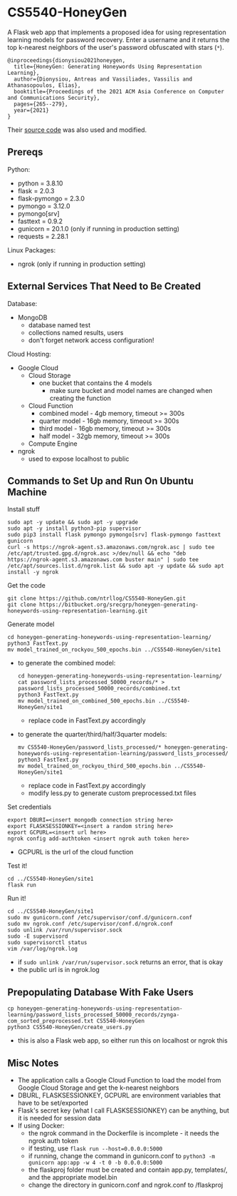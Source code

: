 # CS5540-HoneyGen

A Flask web app that implements a proposed idea for using representation learning models for password recovery. Enter a username and it returns the top k-nearest neighbors of the user's password obfuscated with stars (`*`).

```
@inproceedings{dionysiou2021honeygen,
  title={HoneyGen: Generating Honeywords Using Representation Learning},
  author={Dionysiou, Antreas and Vassiliades, Vassilis and Athanasopoulos, Elias},
  booktitle={Proceedings of the 2021 ACM Asia Conference on Computer and Communications Security},
  pages={265--279},
  year={2021}
}
```

Their [source code](https://bitbucket.org/srecgrp/honeygen-generating-honeywords-using-representation-learning/src/master/) was also used and modified.

## Prereqs
Python:
* python = 3.8.10
* flask = 2.0.3
* flask-pymongo = 2.3.0
* pymongo = 3.12.0
* pymongo[srv]
* fasttext = 0.9.2
* gunicorn = 20.1.0 (only if running in production setting)
* requests = 2.28.1

Linux Packages:
* ngrok (only if running in production setting)

## External Services That Need to Be Created
Database:
* MongoDB
  * database named test
  * collections named results, users
  * don't forget network access configuration!

Cloud Hosting:
* Google Cloud
  * Cloud Storage
    * one bucket that contains the 4 models
      * make sure bucket and model names are changed when creating the function
  * Cloud Function
    * combined model - 4gb memory, timeout >= 300s
    * quarter model - 16gb memory, timeout >= 300s
    * third model - 16gb memory, timeout >= 300s
    * half model - 32gb memory, timeout >= 300s
  * Compute Engine
* ngrok
  * used to expose localhost to public

## Commands to Set Up and Run On Ubuntu Machine
Install stuff
```
sudo apt -y update && sudo apt -y upgrade
sudo apt -y install python3-pip supervisor
sudo pip3 install flask pymongo pymongo[srv] flask-pymongo fasttext gunicorn
curl -s https://ngrok-agent.s3.amazonaws.com/ngrok.asc | sudo tee /etc/apt/trusted.gpg.d/ngrok.asc >/dev/null && echo "deb https://ngrok-agent.s3.amazonaws.com buster main" | sudo tee /etc/apt/sources.list.d/ngrok.list && sudo apt -y update && sudo apt install -y ngrok
```

Get the code
```
git clone https://github.com/ntrllog/CS5540-HoneyGen.git
git clone https://bitbucket.org/srecgrp/honeygen-generating-honeywords-using-representation-learning.git
```

Generate model
```
cd honeygen-generating-honeywords-using-representation-learning/
python3 FastText.py
mv model_trained_on_rockyou_500_epochs.bin ../CS5540-HoneyGen/site1
```
* to generate the combined model:
  ```
  cd honeygen-generating-honeywords-using-representation-learning/
  cat password_lists_processed_50000_records/* > password_lists_processed_50000_records/combined.txt
  python3 FastText.py
  mv model_trained_on_combined_500_epochs.bin ../CS5540-HoneyGen/site1
  ```
  * replace code in FastText.py accordingly

* to generate the quarter/third/half/3quarter models:
  ```
  mv CS5540-HoneyGen/password_lists_processed/* honeygen-generating-honeywords-using-representation-learning/password_lists_processed/
  python3 FastText.py
  mv model_trained_on_rockyou_third_500_epochs.bin ../CS5540-HoneyGen/site1
  ```
  * replace code in FastText.py accordingly
  * modify less.py to generate custom preprocessed.txt files

Set credentials
```
export DBURI=<insert mongodb connection string here>
export FLASKSESSIONKEY=<insert a random string here>
export GCPURL=<insert url here>
ngrok config add-authtoken <insert ngrok auth token here>
```
  * GCPURL is the url of the cloud function

Test it!
```
cd ../CS5540-HoneyGen/site1
flask run
```

Run it!
```
cd ../CS5540-HoneyGen/site1
sudo mv gunicorn.conf /etc/supervisor/conf.d/gunicorn.conf
sudo mv ngrok.conf /etc/supervisor/conf.d/ngrok.conf
sudo unlink /var/run/supervisor.sock
sudo -E supervisord
sudo supervisorctl status
vim /var/log/ngrok.log
```
  * if `sudo unlink /var/run/supervisor.sock` returns an error, that is okay
  * the public url is in ngrok.log

## Prepopulating Database With Fake Users
```
cp honeygen-generating-honeywords-using-representation-learning/password_lists_processed_50000_records/zynga-com_sorted_preprocessed.txt CS5540-HoneyGen
python3 CS5540-HoneyGen/create_users.py
```
  * this is also a Flask web app, so either run this on localhost or ngrok this

## Misc Notes
* The application calls a Google Cloud Function to load the model from Google Cloud Storage and get the k-nearest neighbors
* DBURL, FLASKSESSIONKEY, GCPURL are environment variables that have to be set/exported
* Flask's secret key (what I call FLASKSESSIONKEY) can be anything, but it is needed for session data
* If using Docker:
  * the ngrok command in the Dockerfile is incomplete - it needs the ngrok auth token
  * if testing, use `flask run --host=0.0.0.0:5000`
  * if running, change the command in gunicorn.conf to `python3 -m gunicorn app:app -w 4 -t 0 -b 0.0.0.0:5000`
  * the flaskproj folder must be created and contain app.py, templates/, and the appropriate model.bin
  * change the directory in gunicorn.conf and ngrok.conf to /flaskproj
